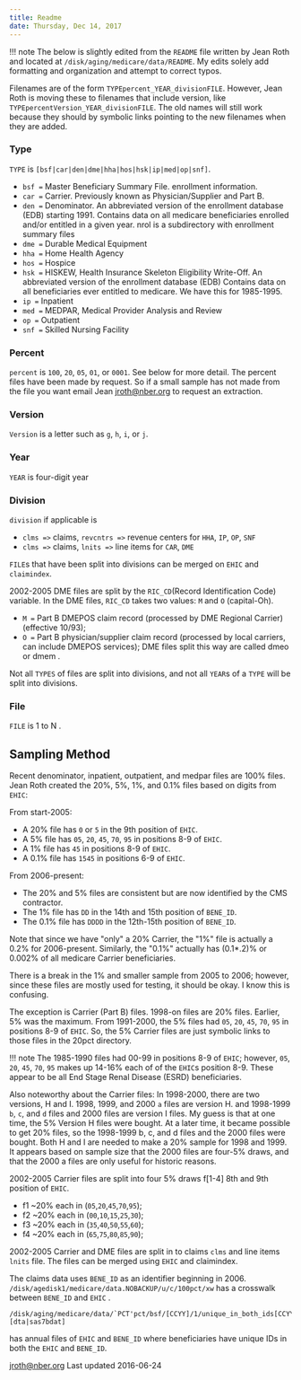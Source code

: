```yaml
---
title: Readme
date: Thursday, Dec 14, 2017
---
```


!!! note
    The below is slightly edited from the `README` file written by Jean Roth and located at `/disk/aging/medicare/data/README`. My edits solely add formatting and organization and attempt to correct typos.


Filenames are of the form `TYPEpercent_YEAR_divisionFILE`. However, Jean Roth is moving these to filenames that include version, like `TYPEpercentVersion_YEAR_divisionFILE`. The old names will still work because they should by symbolic links pointing to the new filenames when they are added.

### Type
`TYPE` is `[bsf|car|den|dme|hha|hos|hsk|ip|med|op|snf]`.

- `bsf =` Master Beneficiary Summary File.  enrollment information.
- `car =` Carrier.  Previously known as Physician/Supplier and Part B.
- `den =` Denominator.  An abbreviated version of the enrollment database (EDB) starting 1991.
      Contains data on all medicare beneficiaries enrolled and/or entitled in a given year.
      nrol is a subdirectory with enrollment summary files
- `dme =` Durable Medical Equipment
- `hha =` Home Health Agency
- `hos =` Hospice
- `hsk =` HISKEW, Health Insurance Skeleton Eligibility Write-Off.
      An abbreviated version of the enrollment database (EDB)
      Contains data on all beneficiaries ever entitled to medicare.
      We have this for 1985-1995.
- `ip =` Inpatient
- `med =` MEDPAR, Medical Provider Analysis and Review
- `op =` Outpatient
- `snf =` Skilled Nursing Facility

### Percent
`percent` is `100`, `20`, `05`, `01`, or `0001`. See below for more detail.
The percent files have been made by request.  So if a small sample
has not made from the file you want email Jean jroth@nber.org
to request an extraction.

### Version
`Version` is a letter such as `g`, `h`, `i`, or `j`.

### Year

`YEAR` is four-digit year

### Division

`division` if applicable is

- `clms =>` claims, `revcntrs =>` revenue centers  for `HHA`, `IP`, `OP`, `SNF`
- `clms =>` claims, `lnits =>` line items for `CAR`, `DME`

`FILE`s that have been split into divisions can be merged on `EHIC` and `claimindex`.

2002-2005 DME files are split by the `RIC_CD`(Record Identification Code) variable.
In the DME files, `RIC_CD` takes two values: `M` and `O` (capital-Oh).

- `M =` Part B DMEPOS claim record (processed by DME Regional Carrier) (effective 10/93);
- `O =` Part B physician/supplier claim record (processed by local carriers, can include DMEPOS services); DME files split this way are called dmeo or dmem .

Not all `TYPES` of files are split into divisions, and not all `YEAR`s of a `TYPE` will be split into divisions.

### File

`FILE` is 1 to N .


## Sampling Method

Recent denominator, inpatient, outpatient, and medpar files are 100% files.
Jean Roth created the 20%, 5%, 1%, and 0.1% files based on digits from `EHIC`:

From start-2005:

- A  20% file has `0` or `5` in the 9th position of `EHIC`.
- A   5% file has `05`, `20`, `45`, `70`, `95` in positions 8-9 of `EHIC`.
- A   1% file has `45` in positions 8-9 of `EHIC`.
- A 0.1% file has `1545` in positions 6-9 of `EHIC`.

From 2006-present:

- The   20% and 5% files are consistent but are now identified by the CMS contractor.
- The   1% file has `DD` in the 14th and 15th position of `BENE_ID`.
- The 0.1% file has `DDDD` in the 12th-15th position of `BENE_ID`.

Note that since we have "only" a 20% Carrier, the "1%" file is actually a 0.2% for 2006-present.
Similarly, the "0.1%" actually has (0.1*.2)% or 0.002% of all medicare Carrier beneficiaries.

There is a break in the 1% and smaller sample from 2005 to 2006; however,
since these files are mostly used for testing, it should be okay.  I know this is confusing.

The exception is Carrier (Part B) files.  1998-on files are 20% files.
Earlier, 5% was the maximum.  From 1991-2000, the 5% files had
`05`, `20`, `45`, `70`, `95` in positions 8-9 of `EHIC`.  So, the 5%
Carrier files are just symbolic links to those files in the 20pct directory.

!!! note
    The 1985-1990 files had 00-99 in positions 8-9 of `EHIC`; however, `05`, `20`, `45`, `70`, `95` makes up 14-16% each of of the `EHIC`s position 8-9. These appear to be all End Stage Renal Disease (ESRD) beneficiaries.

Also noteworthy about the Carrier files:  In 1998-2000, there are two
versions, H and I. 1998, 1999, and 2000 `a` files are version H.  and
1998-1999 `b`, `c`, and `d` files and 2000 files are version I files.
My guess is that at one time, the 5% Version H files were bought.
At a later time, it became possible to get 20% files, so the 1998-1999
b, c, and d files and the 2000 files were bought.  Both H and I are
needed to make a 20% sample for 1998 and 1999.  It appears based on sample
size that the 2000 files are four-5% draws, and that the 2000 a files
are only useful for historic reasons.

2002-2005 Carrier files are split into four 5% draws f[1-4]
8th and 9th position of `EHIC`.

- f1 ~20% each in (`05`,`20`,`45`,`70`,`95`);
- f2 ~20% each in (`00`,`10`,`15`,`25`,`30`);
- f3 ~20% each in (`35`,`40`,`50`,`55`,`60`);
- f4 ~20% each in (`65`,`75`,`80`,`85`,`90`);

2002-2005 Carrier and DME files are split in to claims `clms` and line items
`lnits` file.  The files can be merged using  `EHIC` and claimindex.

The claims data uses `BENE_ID` as an identifier beginning in 2006. `/disk/agedisk1/medicare/data.NOBACKUP/u/c/100pct/xw`
has a crosswalk between `BENE_ID` and `EHIC` .

```
/disk/aging/medicare/data/`PCT'pct/bsf/[CCYY]/1/unique_in_both_ids[CCYY].[dta|sas7bdat]
```
has annual files of `EHIC` and `BENE_ID` where beneficiaries have unique IDs
in both the `EHIC` and `BENE_ID`.

[jroth@nber.org](jroth@nber.org)  Last updated 2016-06-24
